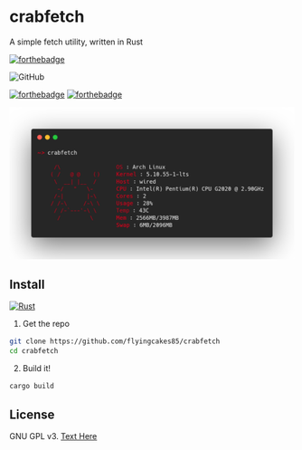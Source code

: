 # crabfetch

A simple fetch utility, written in Rust

[![forthebadge](https://forthebadge.com/images/badges/works-on-my-machine.svg)](https://forthebadge.com)

![GitHub](https://img.shields.io/github/license/flyingcakes85/crabfetch?style=for-the-badge)

[![forthebadge](https://forthebadge.com/images/badges/built-with-love.svg)](https://forthebadge.com) [![forthebadge](https://forthebadge.com/images/badges/made-with-rust.svg)](https://forthebadge.com)

![Screenschot](screenshot.png)

## Install

[![Rust](https://github.com/flyingcakes85/crabfetch/actions/workflows/rust.yml/badge.svg)](https://github.com/flyingcakes85/crabfetch/actions/workflows/rust.yml)

1. Get the repo

```sh
git clone https://github.com/flyingcakes85/crabfetch
cd crabfetch
```

2. Build it!

```sh
cargo build
```

## License

GNU GPL v3. [Text Here](https://github.com/flyingcakes85/crabfetch/blob/main/COPYING)
